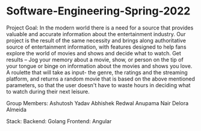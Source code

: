# Software-Engineering-Spring-2022

Project Goal: 
In the modern world there is a need for a source that provides valuable and accurate information about the entertainment industry. Our project is the result of the same necessity and brings along authoritative source of entertainment information, with features designed to help fans explore the world of movies and shows and decide what to watch. Get results – Jog your memory about a movie, show, or person on the tip of your tongue or binge on information about the movies and shows you love. A roulette that will take as input- the genre, the ratings and the streaming platform, and returns a random movie that is based on the above mentioned parameters, so that the user doesn't have to waste hours in deciding what to watch during their next leisure.

Group Members: 
Ashutosh Yadav
Abhishek Redwal
Anupama Nair
Delora Almeida


Stack:
Backend: Golang
Frontend: Angular
